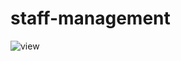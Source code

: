 #  staff-management
![view](https://github.com/user-attachments/assets/378bc404-7af9-4f8f-81f5-cef12c9d8fa5)
